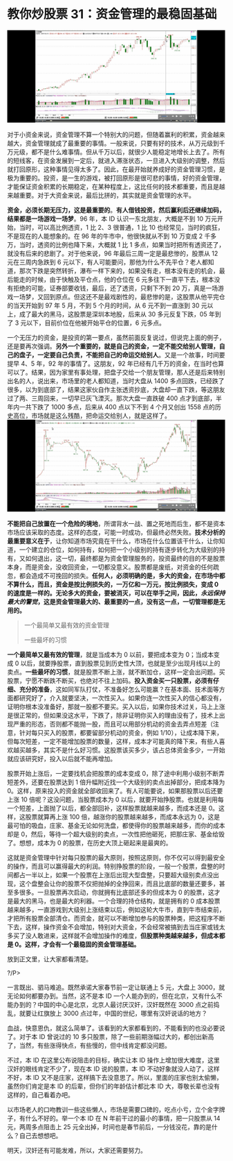 # 教你炒股票 31：资金管理的最稳固基础

![](./1.png)

对于小资金来说，资金管理不算一个特别大的问题，但随着赢利的积累，资金越来越大，资金管理就成了最重要的事情。一般来说，只要有好的技术，从万元级到千万元级，都不是什么难事情。但从千万以后，就很少人能稳定地增长上去了。所有的短线客，在资金发展到一定后，就进入滞涨状态，一旦进入大级别的调整，然后就打回原形，这种事情见得太多了。因此，在最开始就养成好的资金管理习惯，是极为重要的。投资，是一生的游戏，被打回原形是很可悲的事情，好的资金管理，才能保证资金积累的长期稳定，在某种程度上，这比任何的技术都重要，而且是越来越重要。对于大资金来说，最后比拼的，其实就是资金管理的水平。

**资金，必须长期无压力，这是最重要的**。**有人借钱投资，然后赢利后还继续加码，结果都是一场游戏一场梦**。96 年，本 ID 认识一东北朋友，大概是不到 10 万元开始，当时，可以高比例透资，1 比 2、3 很普通，1 比 10 也经常见，当时的疯狂，不是现在的人能想象的。在 96 年的牛市中，他很快就从不到 10 万变成 2 千多万，当时，透资的比例也降下来，大概就 1 比 1 多点，如果当时把所有透资还了，就没有后来的悲剧了。对于他来说，96 年最后三周一定是最悲惨的，股票从 12 元在三周内急跌到 6 元以下，有人可能要问，那他为什么不先平仓？老人都知道，那次下跌是突然转折，瀑布一样下来的，如果没有走，根本没有走的机会，最后能走的时候，由于快触及平仓点，他的仓位在 6 元多往下一直平下去，根本没有拒绝的可能，证券部要收钱，最后，还了透资，只剩下不到 20 万，真是一场游戏一场梦，又回到原点。但这还不是最戏剧性的，最悲惨的是，这股票从他平完仓的当天开始到 97 年 5 月，不到 5 个月的时间，从 6 元不到一直涨到 30 元以上，成了最大的黑马，这股票是深圳本地股，后来从 30 多元反复下跌，05 年到了 3 元以下，目前价位在他被开始平仓的位置，6 元多点。

一个无压力的资金，是投资的第一要点，虽然前面反复说过，但说完上面的例子，还是要再次强调。**另外一个重要的，就是自己的资金，一定不能交给别人管理，自己的盘子，一定要自己负责，不能把自己的命运交给别人**。又是一个故事，时间要提早 4、5 年，92 年的事情了。这朋友，92 年已经有几千万的资金，在当时也算可以了。结果，因为家里有事处理，把盘子交给一个朋友管理，那人还是后来特别出名的人，说出来，市场里的老人都知道，当时大盘从 1400 多点回跌，已经跌了很多，以为到底部了，结果这家伙自作主张透资抄底，大盘却一直下跌，等这朋友过了两、三周回来，一切早已灰飞湮灭。那次大盘一直跌破 400 点才到底部，半年内一共下跌了 1000 多点，后来从 400 点以下不到 4 个月又创出 1558 点的历史高位，市场就是这么残酷，把命运交给别人，就是这样了。
![](./2.png)

**不能把自己放置在一个危险的境地**，所谓背水一战、置之死地而后生，都不是资本市场应该采取的态度。这样的态度，可能一时成功，但最终必然失败。**技术分析的最重要意义在于**，让你知道市场究竟在干什么，市场在什么位置该干什么，让你知道，一个建立的仓位，如何持有，如何把一个小级别的持有逐步转化为大级别的持有，又如何退出，这一切，最终都是为资金管理服务的，投资最终的目的不是股票本身，而是资金，没收回资金，一切都没意义。股票都是废纸，对资金的任何疏忽，都会造成不可挽回的损失。**任何人，必须明确的是，多大的资金，在市场中都不算什么，而且，资金是按比例损失的，一万亿和一万元，按比例损失，变成 0 的速度是一样的。无论多大的资金，要被消灭，可以在举手之间，因此，_永远保持最大的警觉_，这是资金管理最大的、最重要的一点，没有这一点，一切管理都是无用的。**

> 一个最简单又最有效的资金管理
>
> 一些最坏的习惯

**一个最简单又最有效的管理**，就是当成本为 0 以前，要把成本变为 0；当成本变成 0 以后，就要挣股票，直到股票见到历史性大顶，也就是至少出现月线以上的卖点。**一些最坏的习惯**，就是股票不断上涨，就不断加仓，这样一定会出问题。买股票，宁愿不断跌不断买，也绝对不往上加码。**投入资金买一只股票，必须有仔细、充分的准备**，这如同军队打仗，不准备好怎么可能赢？在基本面、技术面等方面都研究好了，介入就要坚决，一次性买入。如果你连一次性买入的信心都没有，证明你根本没准备好，那就一股都不要买。买入以后，如果你技术过关，马上上涨是很正常的，但如果没这水平，下跌了，除非证明你买入的理由没有了，技术上出现严重的形态，否则都不能抛一股，而且可以用部分机动的资金去弄点短差（注意，针对每只买入的股票，都要留部分机动的资金，例如 1/10），让成本降下来，但每次短差，一定不能增加股票的数量，这样，成本才可能真的降下来，有些人喜欢越买越多，其实不是什么好习惯。这股票该买多少，该占总体资金多少，一开始就应该研究好，投入以后就不能再增加。

股票开始上涨后，一定要找机会把股票的成本变成 0，除了途中利用小级别不断弄短差外，还要在股票达到 1 倍升幅附近找一个大级别的卖点出掉部分，把成本降为 0。这样，原来投入的资金就全部收回来了。有人可能要说，如果那股票以后还要上涨 10 倍呢？这没问题，当股票成本为 0 以后，就要开始挣股票。也就是利用每一个短差，上面抛了以后，都全部回补，这样股票就越来越多，而成本还是 0。这样，这股票就算再上涨 100 倍，越涨你的股票越来越多，而成本永远为 0，这是最可怕的吸血，庄家、基金无论如何洗盘，都使得你的股票越来越多，而你的成本却是 0，然后，等待一个超大级别的卖点，一次性把他砸死，把那庄家、基金给毁了。想想，成本为 0 的股票，在历史大顶上砸起来是最爽的。

这就是资金管理中针对每只股票的最大原则，按照这原则，你不仅可以得到最安全的操作，而且可以赢得最大的利润。特别挣股票的阶段，一般一个股票，盘整的时间都占一半以上，如果一个股票在上涨后出现大型盘整，只要超大级别卖点没出现，这个盘整会让你的股票不仅把抛掉的全挣回来，而且比底部的数量还要多，甚至多很多。一旦股票再次启动，你就拥有比底部还多的但成本为 0 的股票，这才是最大的黑马，也是最大的利器。一个合理的持仓结构，就是拥有的 0 成本股票越来越多，一直游戏到大级别上涨结束以后，例如这轮大牛市，直到牛市结束前，才把所有股票全部清仓。而资金，就可以不断增加参与的股票种类，把这程序不断下去，这样，操作资金不会增加，特别对大资金，不会经常被搞到去当庄家或钱太多买了没人敢进来，这样就不会增加操作的难度，**但股票种类越来越多，但成本都是 0。这样，才会有一个最稳固的资金管理基础。**

放到正文里，让大家都看清楚。

?/P>

一言既出、驷马难追。既然承诺大家春节前一定让联通上 5 元，大盘上 3000，就无论如何都要办到。当然，这不是本 ID 一个人能办到的，但在北京，又有什么不能办到的？中国的中心是北京，北京人最讨厌汉奸，汉奸既然在 3000 点之前捣乱，就要让红旗放上 3000 点过年，中国的世纪，哪里有汉奸说话的地方？

血战，快意恩仇，就这么简单了。该看到的大家都看到的，不能看到的也没必要说了。对于本 ID 曾说过的 10 多只股票，除了一些前期涨幅过大的，都创出新高了，当然，有些涨得快点，有些慢的，但中线肯定都没问题。

不过，本 ID 在这里公布说阻击的目标，确实让本 ID 操作上增加很大难度，这里汉奸的眼线肯定不少了，现在本 ID 说的股票，本 ID 不动好象就没人动了，这样不好，本 ID 又不是庄家，这样搞下去没意思了。所以，里面的庄家也别太偷懒，虽然你们肯定是本 ID 的后辈，但你们的年龄估计都比本 ID 大，尊敬长辈也没有这样的，自己看着办吧。

以市场老人的口吻教训一些这些懒人，市场是需要口碑的，吃点小亏，立个金字牌子，有什么不好的。举一个本 ID 在 N 年前干过的最小的事情，把一只股票从 14 元，两周多点阻击上 25 元全出掉，时间也是春节前后，一分钱没花，靠的是什么？自己去想想吧。

明天，汉奸还有可能发难，所以，大家还需要努力。
